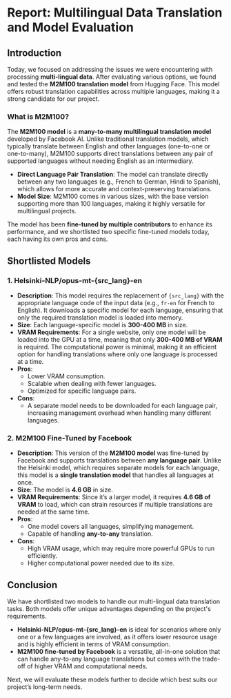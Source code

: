 # Report: Multilingual Data Translation and Model Evaluation

## Introduction

Today, we focused on addressing the issues we were encountering with processing **multi-lingual data**. After evaluating various options, we found and tested the **M2M100 translation model** from Hugging Face. This model offers robust translation capabilities across multiple languages, making it a strong candidate for our project.

### What is M2M100?

The **M2M100 model** is a **many-to-many multilingual translation model** developed by Facebook AI. Unlike traditional translation models, which typically translate between English and other languages (one-to-one or one-to-many), M2M100 supports direct translations between any pair of supported languages without needing English as an intermediary.

- **Direct Language Pair Translation**: The model can translate directly between any two languages (e.g., French to German, Hindi to Spanish), which allows for more accurate and context-preserving translations.
- **Model Size**: M2M100 comes in various sizes, with the base version supporting more than 100 languages, making it highly versatile for multilingual projects.

The model has been **fine-tuned by multiple contributors** to enhance its performance, and we shortlisted two specific fine-tuned models today, each having its own pros and cons.

## Shortlisted Models

### 1. **Helsinki-NLP/opus-mt-{src_lang}-en**

- **Description**: This model requires the replacement of `{src_lang}` with the appropriate language code of the input data (e.g., `fr-en` for French to English). It downloads a specific model for each language, ensuring that only the required translation model is loaded into memory. 
- **Size**: Each language-specific model is **300-400 MB** in size.
- **VRAM Requirements**: For a single website, only one model will be loaded into the GPU at a time, meaning that only **300-400 MB of VRAM** is required. The computational power is minimal, making it an efficient option for handling translations where only one language is processed at a time.
- **Pros**:
  - Lower VRAM consumption.
  - Scalable when dealing with fewer languages.
  - Optimized for specific language pairs.
- **Cons**:
  - A separate model needs to be downloaded for each language pair, increasing management overhead when handling many different languages.

### 2. **M2M100 Fine-Tuned by Facebook**

- **Description**: This version of the **M2M100 model** was fine-tuned by Facebook and supports translations between **any language pair**. Unlike the Helsinki model, which requires separate models for each language, this model is a **single translation model** that handles all languages at once.
- **Size**: The model is **4.6 GB** in size.
- **VRAM Requirements**: Since it’s a larger model, it requires **4.6 GB of VRAM** to load, which can strain resources if multiple translations are needed at the same time.
- **Pros**:
  - One model covers all languages, simplifying management.
  - Capable of handling **any-to-any** translation.
- **Cons**:
  - High VRAM usage, which may require more powerful GPUs to run efficiently.
  - Higher computational power needed due to its size.

## Conclusion

We have shortlisted two models to handle our multi-lingual data translation tasks. Both models offer unique advantages depending on the project's requirements. 

- **Helsinki-NLP/opus-mt-{src_lang}-en** is ideal for scenarios where only one or a few languages are involved, as it offers lower resource usage and is highly efficient in terms of VRAM consumption.
- **M2M100 fine-tuned by Facebook** is a versatile, all-in-one solution that can handle any-to-any language translations but comes with the trade-off of higher VRAM and computational needs.

Next, we will evaluate these models further to decide which best suits our project’s long-term needs.

